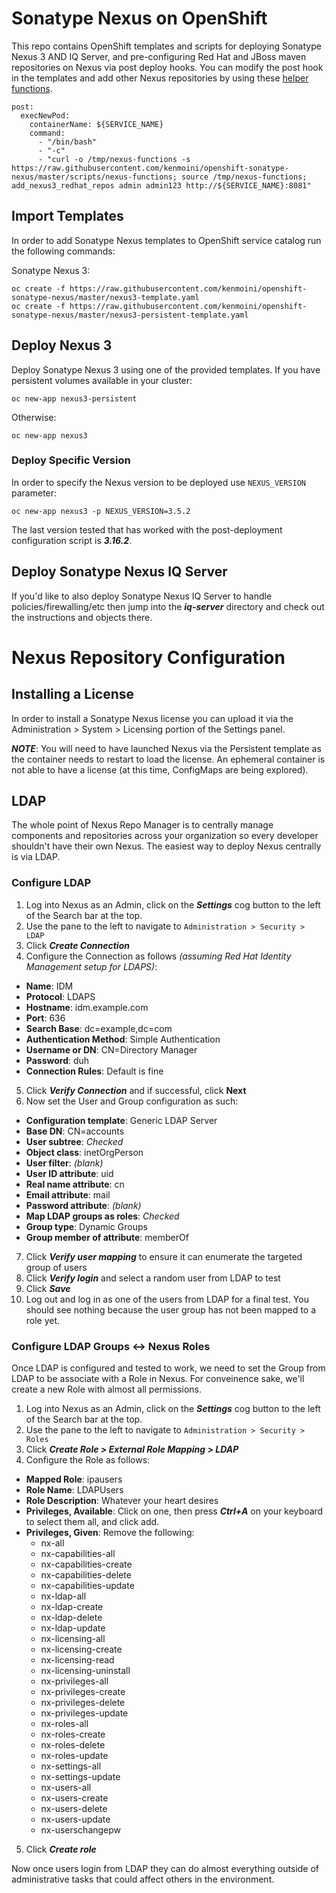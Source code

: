 # Sonatype Nexus on OpenShift

This repo contains OpenShift templates and scripts for deploying Sonatype Nexus 3 AND IQ Server, 
and pre-configuring Red Hat and JBoss maven repositories on Nexus via post deploy hooks.
You can modify the post hook in the templates and add other Nexus repositories by using these [helper
functions](scripts/nexus-functions).

```
post:
  execNewPod:
    containerName: ${SERVICE_NAME}
    command:
      - "/bin/bash"
      - "-c"
      - "curl -o /tmp/nexus-functions -s https://raw.githubusercontent.com/kenmoini/openshift-sonatype-nexus/master/scripts/nexus-functions; source /tmp/nexus-functions; add_nexus3_redhat_repos admin admin123 http://${SERVICE_NAME}:8081"
```

## Import Templates

In order to add Sonatype Nexus templates to OpenShift service catalog run the following commands:

Sonatype Nexus 3:
```
oc create -f https://raw.githubusercontent.com/kenmoini/openshift-sonatype-nexus/master/nexus3-template.yaml
oc create -f https://raw.githubusercontent.com/kenmoini/openshift-sonatype-nexus/master/nexus3-persistent-template.yaml
```

## Deploy Nexus 3

Deploy Sonatype Nexus 3 using one of the provided templates. If you have persistent volumes available in your cluster:
```
oc new-app nexus3-persistent
```
Otherwise:
```
oc new-app nexus3
```

### Deploy Specific Version
In order to specify the Nexus version to be deployed use ```NEXUS_VERSION``` parameter:
```
oc new-app nexus3 -p NEXUS_VERSION=3.5.2
```

The last version tested that has worked with the post-deployment configuration script is ***3.16.2***.

## Deploy Sonatype Nexus IQ Server

If you'd like to also deploy Sonatype Nexus IQ Server to handle policies/firewalling/etc then jump into the ***iq-server*** directory and check out the instructions and objects there.

# Nexus Repository Configuration

## Installing a License

In order to install a Sonatype Nexus license you can upload it via the Administration > System > Licensing portion of the Settings panel.

***NOTE***: You will need to have launched Nexus via the Persistent template as the container needs to restart to load the license.  An ephemeral container is not able to have a license (at this time, ConfigMaps are being explored).

## LDAP

The whole point of Nexus Repo Manager is to centrally manage components and repositories across your organization so every developer shouldn't have their own Nexus.  The easiest way to deploy Nexus centrally is via LDAP.

### Configure LDAP

1. Log into Nexus as an Admin, click on the ***Settings*** cog button to the left of the Search bar at the top.
2. Use the pane to the left to navigate to ```Administration > Security > LDAP```
3. Click ***Create Connection***
4. Configure the Connection as follows *(assuming Red Hat Identity Management setup for LDAPS)*:
  - **Name**: IDM
  - **Protocol**: LDAPS
  - **Hostname**: idm.example.com
  - **Port**: 636
  - **Search Base**: dc=example,dc=com
  - **Authentication Method**: Simple Authentication
  - **Username or DN**: CN=Directory Manager
  - **Password**: duh
  - **Connection Rules**: Default is fine
5. Click ***Verify Connection*** and if successful, click **Next**
6. Now set the User and Group configuration as such:
  - **Configuration template**: Generic LDAP Server
  - **Base DN**: CN=accounts
  - **User subtree**: *Checked*
  - **Object class**: inetOrgPerson
  - **User filter**: *(blank)*
  - **User ID attribute**: uid
  - **Real name attribute**: cn
  - **Email attribute**: mail
  - **Password attribute**: *(blank)*
  - **Map LDAP groups as roles**: *Checked*
  - **Group type**: Dynamic Groups
  - **Group member of attribute**: memberOf
7. Click ***Verify user mapping*** to ensure it can enumerate the targeted group of users
8. Click ***Verify login*** and select a random user from LDAP to test
9. Click ***Save***
10. Log out and log in as one of the users from LDAP for a final test.  You should see nothing because the user group has not been mapped to a role yet.

### Configure LDAP Groups <-> Nexus Roles

Once LDAP is configured and tested to work, we need to set the Group from LDAP to be associate with a Role in Nexus.  For conveinence sake, we'll create a new Role with almost all permissions.

1. Log into Nexus as an Admin, click on the ***Settings*** cog button to the left of the Search bar at the top.
2. Use the pane to the left to navigate to ```Administration > Security > Roles```
3. Click ***Create Role > External Role Mapping > LDAP***
4. Configure the Role as follows:
  - **Mapped Role**: ipausers
  - **Role Name**: LDAPUsers
  - **Role Description**: Whatever your heart desires
  - **Privileges, Available**: Click on one, then press ***Ctrl+A*** on your keyboard to select them all, and click add.
  - **Privileges, Given**: Remove the following:
    - nx-all
    - nx-capabilities-all
    - nx-capabilities-create
    - nx-capabilities-delete
    - nx-capabilities-update
    - nx-ldap-all
    - nx-ldap-create
    - nx-ldap-delete
    - nx-ldap-update
    - nx-licensing-all
    - nx-licensing-create
    - nx-licensing-read
    - nx-licensing-uninstall
    - nx-privileges-all
    - nx-privileges-create
    - nx-privileges-delete
    - nx-privileges-update
    - nx-roles-all
    - nx-roles-create
    - nx-roles-delete
    - nx-roles-update
    - nx-settings-all
    - nx-settings-update
    - nx-users-all
    - nx-users-create
    - nx-users-delete
    - nx-users-update
    - nx-userschangepw
5. Click ***Create role***

Now once users login from LDAP they can do almost everything outside of administrative tasks that could affect others in the environment.